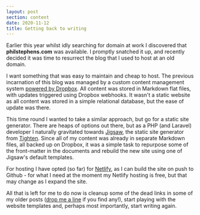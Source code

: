 ```yaml
---
layout: post
section: content
date: 2020-11-12
title: Getting back to writing
---
```


Earlier this year whilst idly searching for domain at work I discovered that **philstephens.com** was available.  I promptly snatched it up, and recently decided it was time to resurrect the blog that I used to host at an old domain.

I want something that was easy to maintain and cheap to host. The previous incarnation of this blog was managed by a custom content management system [powered by Dropbox](/dropbox-as-a-blogging-platform).  All content was stored in Markdown flat files, with updates triggered using Dropbox webhooks.  It wasn't a static website as all content was stored in a simple relational database, but the ease of update was there.

This time round I wanted to take a similar approach, but go for a static site generator.  There are heaps of options out there, but as a PHP (and Laravel) developer I naturally gravitated towards [Jigsaw](https://jigsaw.tighten.co/), the static site generator from [Tighten](https://tighten.co/).  Since all of my content was already in separate Markdown files, all backed up on Dropbox, it was a simple task to repurpose some of the front-matter in the documents and rebuild the new site using one of Jigsaw's default templates.

For hosting I have opted (so far) for [Netlify](https://www.netlify.com/), as I can build the site on push to Github - for what I need at the moment my Netlify hosting is free, but that may change as I expand the site.

All that is left for me to do now is cleanup some of the dead links in some of my older posts ([drop me a line](mailto:phils@hey.com) if you find any!), start playing with the website templates and, perhaps most importantly, start writing again.
